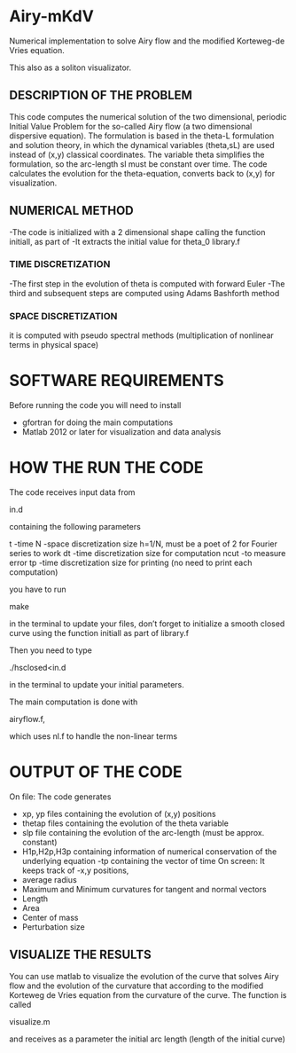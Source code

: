 # Airy-mKdV
Numerical implementation to solve Airy flow  and the modified Korteweg-de Vries equation. 

This also as a soliton visualizator.

## DESCRIPTION OF THE PROBLEM
This code computes the numerical solution of the two dimensional, periodic Initial Value Problem for the so-called Airy flow (a two dimensional dispersive equation).  The formulation is based in the theta-L formulation and solution theory, in which the dynamical variables (theta,sL) are used instead of (x,y) classical coordinates. The variable theta simplifies the formulation, so the arc-length sl must be constant over time. The code calculates the evolution for the theta-equation, converts back to (x,y) for visualization. 

## NUMERICAL METHOD

-The code is initialized with a 2 dimensional shape calling the function
 initiall, as part of
-It extracts the initial value for theta_0
 library.f
### TIME DISCRETIZATION
-The first step in the evolution of theta is computed with forward Euler
-The third and subsequent steps are computed using Adams Bashforth method
### SPACE DISCRETIZATION
it is computed with pseudo spectral methods (multiplication of nonlinear terms in physical space)
# SOFTWARE REQUIREMENTS
Before running the code you will need to install
- gfortran for doing the main computations
- Matlab 2012 or later for visualization and data analysis

# HOW THE RUN THE CODE
The code receives input data from

in.d 

containing the following parameters

 t        -time
 N      -space discretization size h=1/N, must be a poet of 2 for Fourier series to work
 dt      -time discretization size for computation
 ncut  -to measure error 
 tp      -time discretization size for printing (no need to print each computation)

you have to run

make 

in the terminal to update your files, don’t forget to initialize a smooth closed curve using the function initiall as part of  library.f


Then you need to type 

./hsclosed<in.d

in the terminal to update your initial parameters.



The main computation is done with 

airyflow.f,

which uses nl.f to handle the non-linear terms

# OUTPUT OF THE CODE
On file:
The code generates
- xp, yp files containing the evolution  of (x,y) positions 
- thetap files containing the evolution of the theta variable
- slp file containing the evolution of the arc-length (must be approx. constant)
- H1p,H2p,H3p containing information of numerical conservation of the underlying equation
-tp containing the vector of time
On screen:
It keeps track of
-x,y positions, 
- average radius
- Maximum and Minimum curvatures for tangent and normal vectors
- Length
- Area
- Center of mass
- Perturbation size

 ## VISUALIZE THE RESULTS 
You can use matlab to visualize the evolution of the curve that solves Airy flow and the evolution of the curvature that according to the modified Korteweg de Vries equation from the curvature of the curve. The function is called

visualize.m

and receives as a parameter the initial arc length (length of the initial curve)
